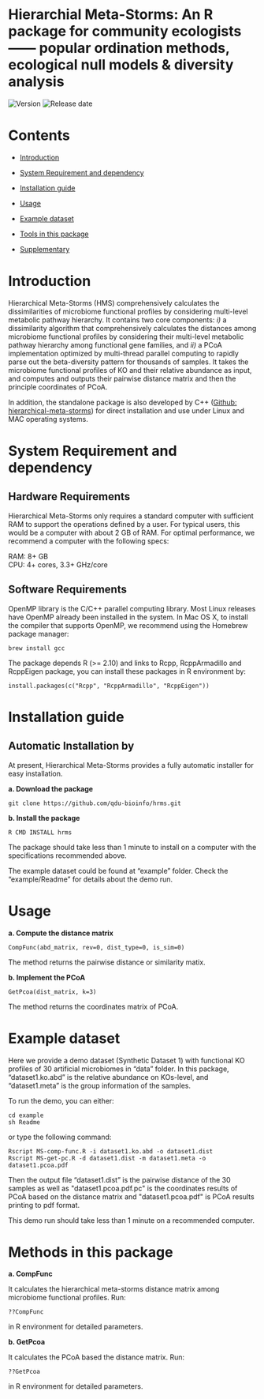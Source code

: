 # Hierarchial Meta-Storms: An R package for community ecologists —— popular ordination methods, ecological null models & diversity analysis

![Version](https://img.shields.io/badge/Version-1.01%20-brightgreen)
![Release date](https://img.shields.io/badge/Released%20date-Nov.%2019%2C%202020-brightgreen)



# Contents

- [Introduction](#introduction)

- [System Requirement and dependency](#system-requirement-and-dependency)

- [Installation guide](#installation-guide)

- [Usage](#usage)

- [Example dataset](#example-dataset)

- [Tools in this package](#tools-in-this-package)

- [Supplementary](#supplementary)



# Introduction

Hierarchical Meta-Storms (HMS) comprehensively calculates the dissimilarities of microbiome functional profiles by considering multi-level metabolic pathway hierarchy. It contains two core components: *i)* a dissimilarity algorithm that comprehensively calculates the distances among microbiome functional profiles by considering their multi-level metabolic pathway hierarchy among functional gene families, and *ii)* a PCoA implementation optimized by multi-thread parallel computing to rapidly parse out the beta-diversity pattern for thousands of samples. It takes the microbiome functional profiles of KO and their relative abundance as input, and computes and outputs their pairwise distance matrix and then the principle coordinates of PCoA. 

In addition, the standalone package is also developed by C++ ([Github: hierarchical-meta-storms](https://github.com/qdu-bioinfo/hierarchical-meta-storms.git)) for direct installation and use under Linux and MAC operating systems.

# System Requirement and dependency

## Hardware Requirements

Hierarchical Meta-Storms only requires a standard computer with sufficient RAM to support the operations defined by a user. For typical users, this would be a computer with about 2 GB of RAM. For optimal performance, we recommend a computer with the following specs:

  RAM: 8+ GB  
  CPU: 4+ cores, 3.3+ GHz/core

## Software Requirements

OpenMP library is the C/C++ parallel computing library. Most Linux releases have OpenMP already been installed in the system. In Mac OS X, to install the compiler that supports OpenMP, we recommend using the Homebrew package manager:

```
brew install gcc
```

The package depends R (>= 2.10) and links to Rcpp, RcppArmadillo and RcppEigen package, you can install these packages in R environment by:

```
install.packages(c("Rcpp", "RcppArmadillo", "RcppEigen"))
```

# Installation guide

## Automatic Installation by 

At present, Hierarchical Meta-Storms provides a fully automatic installer for easy installation.

**a. Download the package**

```
git clone https://github.com/qdu-bioinfo/hrms.git	
```

**b. Install the package**

```
R CMD INSTALL hrms
```

The package should take less than 1 minute to install on a computer with the specifications recommended above.

The example dataset could be found at “example” folder. Check the “example/Readme” for details about the demo run.

# Usage

**a.  Compute the distance matrix**

```
CompFunc(abd_matrix, rev=0, dist_type=0, is_sim=0)
```

The method returns the pairwise distance or similarity matix.

**b. Implement the PCoA**

```
GetPcoa(dist_matrix, k=3)
```

The method returns the coordinates matrix of PCoA. 

# Example dataset

Here we provide a demo dataset (Synthetic Dataset 1) with functional KO profiles of 30 artificial microbiomes in “data” folder. In this package, “dataset1.ko.abd” is the relative abundance on KOs-level, and “dataset1.meta” is the group information of the samples.

To run the demo, you can either:

```
cd example
sh Readme
```

or type the following command:

```
Rscript MS-comp-func.R -i dataset1.ko.abd -o dataset1.dist
Rscript MS-get-pc.R -d dataset1.dist -m dataset1.meta -o dataset1.pcoa.pdf
```

Then the output file “dataset1.dist” is the pairwise distance of the 30 samples as well as  "dataset1.pcoa.pdf.pc" is the coordinates results of PCoA based on the distance matrix and "dataset1.pcoa.pdf" is PCoA results printing to pdf format. 

This demo run should take less than 1 minute on a recommended computer.

# Methods in this package

**a. CompFunc**

It calculates the hierarchical meta-storms distance matrix among microbiome functional profiles. Run:

```
??CompFunc
```

in R environment for detailed parameters.

**b. GetPcoa**

It calculates the PCoA based the distance matrix. Run:

```
??GetPcoa
```

in R environment for detailed parameters.





